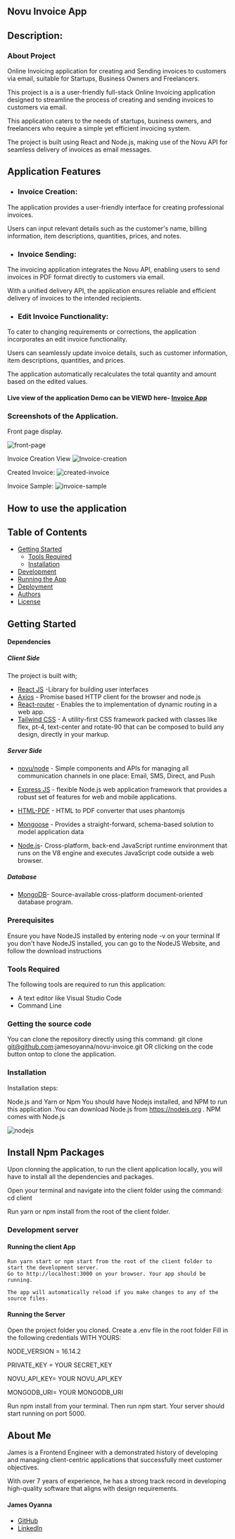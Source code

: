 ## Novu Invoice App

## Description: 

### About Project
 Online Invoicing application for creating and Sending invoices to customers via email, suitable for Startups, Business Owners and Freelancers. 


This project is a is a user-friendly full-stack Online Invoicing application designed to streamline the process of creating and sending invoices to customers via email. 

This application caters to the needs of startups, business owners, and freelancers who require a simple yet efficient invoicing system. 

The project is built using React and Node.js, making use of the Novu API for seamless delivery of invoices as email messages.

## Application Features
- ### Invoice Creation: 
The application provides a user-friendly interface for creating professional invoices. 

Users can input relevant details such as the customer's name, billing information, item descriptions, quantities, prices, and notes. 

- ### Invoice Sending: 
The invoicing application integrates the Novu API, enabling users to send invoices in PDF format directly to customers via email. 

With a unified delivery API, the application ensures reliable and efficient delivery of invoices to the intended recipients.

- ### Edit Invoice Functionality: 
To cater to changing requirements or corrections, the application incorporates an edit invoice functionality. 

Users can seamlessly update invoice details, such as customer information, item descriptions, quantities, and prices. 

The application automatically recalculates the total quantity and amount based on the edited values.


#### Live view of the application Demo can be VIEWD here- [Invoice App](https://novu-invoice.netlify.app/)


### Screenshots of the Application.

Front page display.

![front-page](https://github.com/jamesoyanna/novu-invoice/assets/26815113/30d86838-cf58-4135-a00c-7b52c0d94019)




Invoice Creation View
![Invoice-creation](https://github.com/jamesoyanna/novu-invoice/assets/26815113/7f48281c-3a6e-4e2a-853d-6fdaa60d6ca1)


Created Invoice:
![created-invoice](https://github.com/jamesoyanna/novu-invoice/assets/26815113/5c8e0f49-e90c-4276-aa16-ee620fe7e688)


Invoice Sample:
![invoice-sample](https://github.com/jamesoyanna/novu-invoice/assets/26815113/9493c579-4745-4d0d-bceb-b0f120b9e967)


## How to use the application

## Table of Contents
- [Getting Started](#getting-started)
	- [Tools Required](#tools-required)
	- [Installation](#installation)
- [Development](#development)
- [Running the App](#running-the-app)
- [Deployment](#deployment)
- [Authors](#authors)
- [License](#license)

## Getting Started

#### Dependencies
##### Client Side

The project is built with;
* [React JS](https://beta.reactjs.org/) -Library for building user interfaces
* [Axios](https://axios-http.com) - Promise based HTTP client for the browser and node.js
* [React-router](https://reactrouter.com) - Enables the to implementation of dynamic routing in a web app.
* [Tailwind CSS](https://mui.com) - A utility-first CSS framework packed with classes like flex, pt-4, text-center and rotate-90 that can be composed to build any design, directly in your markup.


##### Server Side
* [novu/node](https://novu.co/) - Simple components and APIs for managing all communication channels in one place: Email, SMS, Direct, and Push
* [Express JS](https://expressjs.com/) - flexible Node.js web application framework that provides a robust set of features for web and mobile applications.
* [HTML-PDF](https://www.npmjs.com/package/html-pdf?activeTab=readme) - HTML to PDF converter that uses phantomjs
* [Mongoose](https://mongoosejs.com) - Provides a straight-forward, schema-based solution to model application data 

* [Node.js](https://nodejs.org/en)- Cross-platform, back-end JavaScript runtime environment that runs on the V8 engine and executes JavaScript code outside a web browser.

##### Database
* [MongoDB](https://www.mongodb.com/)- Source-available cross-platform document-oriented database program.

 
### Prerequisites
Ensure you have NodeJS installed by entering node -v on your terminal If you don't have NodeJS installed, you can go to the NodeJS Website, and follow the download instructions


### Tools Required
The following tools are required to run this application:

* A text editor like Visual Studio Code
* Command Line

### Getting the source code
You can clone the repository directly using this command:
git clone git@github.com:jamesoyanna/novu-invoice.git
OR clicking on the code button ontop to clone the application.

### Installation
Installation steps:

Node.js and Yarn or Npm
You should have Nodejs installed, and NPM to run this application .You can download Node.js from https://nodejs.org . NPM comes with Node.js

![nodejs](https://user-images.githubusercontent.com/26815113/132867561-bf2ec1a2-cd63-461f-95dd-e95c1c6676c7.PNG)

## Install Npm Packages
Upon clonning the application, to run the client application locally, you will have to install all the dependencies and packages. 

Open your terminal and navigate into the client folder using the command:
cd client

 Run yarn or npm install from the root of the client folder.

### Development server

#### Running the client App

  ``` 
Run yarn start or npm start from the root of the client folder to start the development server. 
Go to http://localhost:3000 on your browser. Your app should be running.

The app will automatically reload if you make changes to any of the source files.
  ```

#### Running the Server
Open the project folder you cloned. 
Create a .env file in the root folder
Fill in the following credentials WITH YOURS:

NODE_VERSION = 16.14.2

PRIVATE_KEY = YOUR SECRET_KEY

NOVU_API_KEY= YOUR NOVU_API_KEY

MONGODB_URI= YOUR MONGODB_URI


Run npm install from your terminal.
Then run npm start. 
Your server should start running on  port 5000.

## About Me 
James is a Frontend Engineer with a demonstrated history of developing and managing client-centric applications that successfully meet customer objectives.

With over 7 years of experience, he has a strong track record in developing high-quality software that aligns with design requirements.

#### James Oyanna
* [GitHub](https://github.com/jamesoyanna)
* [LinkedIn](https://www.linkedin.com/in/jamesoyanna)


